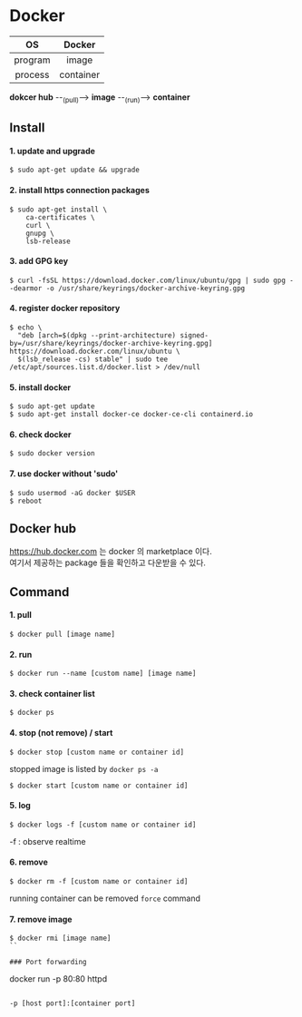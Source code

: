 # Docker

|OS|Docker|
|:---:|:---:|
|program|image|
|process|container|

<b>dokcer hub</b> --<sub>(pull)</sub>--> <b>image</b> --<sub>(run)</sub>--> <b>container</b>

## Install

#### 1. update and upgrade

```
$ sudo apt-get update && upgrade
```

#### 2. install https connection packages

```
$ sudo apt-get install \
    ca-certificates \
    curl \
    gnupg \
    lsb-release
```

#### 3. add GPG key

```
$ curl -fsSL https://download.docker.com/linux/ubuntu/gpg | sudo gpg --dearmor -o /usr/share/keyrings/docker-archive-keyring.gpg
```

#### 4. register docker repository

```
$ echo \
  "deb [arch=$(dpkg --print-architecture) signed-by=/usr/share/keyrings/docker-archive-keyring.gpg] https://download.docker.com/linux/ubuntu \
  $(lsb_release -cs) stable" | sudo tee /etc/apt/sources.list.d/docker.list > /dev/null
```

#### 5. install docker

```
$ sudo apt-get update
$ sudo apt-get install docker-ce docker-ce-cli containerd.io
```

#### 6. check docker

```
$ sudo docker version
```

#### 7. use docker without 'sudo'

```
$ sudo usermod -aG docker $USER
$ reboot
```

## Docker hub

https://hub.docker.com 는 docker 의 marketplace 이다.  
여기서 제공하는 package 들을 확인하고 다운받을 수 있다.

## Command

#### 1. pull

```
$ docker pull [image name]
```

#### 2. run

```
$ docker run --name [custom name] [image name]
```

#### 3. check container list

```
$ docker ps
```

#### 4. stop (not remove) / start

```
$ docker stop [custom name or container id]
```

stopped image is listed by `docker ps -a`

```
$ docker start [custom name or container id]
```

#### 5. log

```
$ docker logs -f [custom name or container id]
```

-f : observe realtime

#### 6. remove

```
$ docker rm -f [custom name or container id]
```

running container can be removed `force` command

#### 7. remove image

```
$ docker rmi [image name]
``

### Port forwarding

```
docker run -p 80:80 httpd
```

-p [host port]:[container port]
